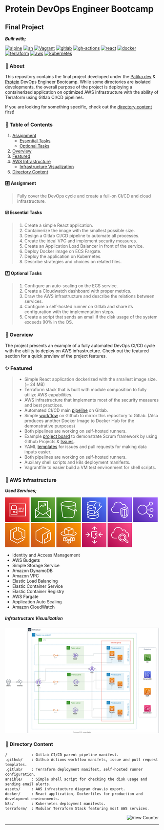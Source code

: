 # Protein DevOps Engineer Bootcamp

## Final Project

**_Built with;_**

[![alpine][#alpine]][@alpine] [![sh][#sh]][@sh] [![Vagrant][#vagrant]][@vagrant] [![gitlab][#gitlab]][@gitlab] [![gh-actions][#gh-actions]][@gh-actions] [![react][#react]][@react] [![docker][#docker]][@docker] [![terraform][#terraform]][@terraform] [![aws][#aws]][@aws] [![kubernetes][#kubernetes]][@kubernetes]

### :notebook: About

This repository contains the final project developed under the [Patika.dev][@patika] & [Protein][@protein] DevOps Engineer Bootcamp. While some directories are isolated developments, the overall purpose of the project is deploying a containerized application on optimized AWS infrastructure with the ability of Terraform using Gitlab CI/CD pipelines.

If you are looking for something specific, check out the [directory content](#openfilefolder-directory-content) first!

### :open_book: **Table of Contents**

1. [Assignment](#hash-assignment)
   - [Essential Tasks](#ballot_box_with_check-essential-tasks)
   - [Optional Tasks](#asterisk-optional-tasks)
2. [Overview](#notebook_with_decorative_cover-overview)
3. [Featured](#sparkles-featured)
4. [AWS Infrastructure](#electric_plug-aws-infrastructure)
   - [Infrastructure Visualization](#infrastructure-visualization)
5. [Directory Content](#open_file_folder-directory-content)

#### :hash: **Assignment**

> Fully cover the DevOps cycle and create a full-on CI/CD and cloud infrastructure.

#### :ballot_box_with_check: **Essential Tasks**

> 1. Create a simple React application.
> 2. Containerize the image with the smallest possible size.
> 3. Design a Gitlab CI/CD pipeline to automate all processes.
> 4. Create the ideal VPC and implement security measures.
> 5. Create an Application Load Balancer in front of the service.
> 6. Deploy Docker image on ECS Fargate.
> 7. Deploy the application on Kubernetes.
> 8. Describe strategies and choices on related files.

#### :asterisk: **Optional Tasks**

> 1. Configure an auto-scaling on the ECS service.
> 2. Create a Cloudwatch dashboard with proper metrics.
> 3. Draw the AWS infrastructure and describe the relations between services.
> 4. Configure a self-hosted runner on Gitlab and share its configuration with the implementation steps.
> 5. Create a script that sends an email if the disk usage of the system exceeds 90% in the OS.

### :notebook_with_decorative_cover: **Overview**

The project presents an example of a fully automated DevOps CI/CD cycle with the ability to deploy on AWS infrastructure. Check out the featured section for a quick preview of the project features.

### :sparkles: **Featured**

> - Simple React application dockerized with the smallest image size. (~ 24 MB)
> - Terraform stack that is built with module composition to fully utilize AWS capabilities.
> - AWS infrastructure that implements most of the security measures and best practices.
> - Automated CI/CD main [pipeline][@gl-cicd] on Gitlab.
> - Simple [workflow][@gh-actions] on Github to mirror this repository to Gitlab. (Also produces another Docker Image to Docker Hub for the demonstrative purposes)
> - Both pipelines are working on self-hosted runners.
> - Example [project board][@project] to demonstrate Scrum framework by using Github Projects & [Issues][@issues].
> - YAML [templates][@templates] for issues and pull requests for making data inputs easier.
> - Both pipelines are working on self-hosted runners.
> - Auxilary shell scripts and k8s deployment manifests.
> - Vagrantfile to easier build a VM test environment for shell scripts.

### :electric_plug: **AWS Infrastructure**

**_Used Services;_**

![IAM](./assets/icons/iam.svg) ![AWS Budgets](./assets/icons/budgets.svg) ![S3](./assets/icons/s3.svg) ![DynamoDB](./assets/icons/dynamodb.svg) ![VPC](./assets/icons/vpc.svg) ![ELB](./assets/icons/elb.svg) ![ECS](./assets/icons/ecs.svg) ![ECR](./assets/icons/ecr.svg) ![Fargate](./assets/icons/fargate.svg) ![Application Auto Scaling](./assets/icons/appautoscaling.svg) ![Cloudwatch](./assets/icons/cloudwatch.svg)

- Identity and Access Management
- AWS Budgets
- Simple Storage Service
- Amazon DynamoDB
- Amazon VPC
- Elastic Load Balancing
- Elastic Container Service
- Elastic Container Registry
- AWS Fargate
- Application Auto Scaling
- Amazon CloudWatch

##### _Infrastructure Visualization_

![AWS Infrastructure](./assets/img/aws_infra.svg)

### :open_file_folder: **Directory Content**

```
/           : Gitlab CI/CD parent pipeline manifest.
.github/    : Github Actions workflow manifets, issue and pull request templates.
.gitlab/    : Terraform deployment manifest, self-hosted runner configuration.
ansible/    : Simple shell script for checking the disk usage and sending email alerts.
assets/     : AWS infrastucture diagram draw.io export.
docker/     : React application, Dockerfiles for production and development environments.
k8s/        : Kubernetes deployment manifests.
terraform/  : Modular Terraform Stack featuring most AWS services.
```

<!-- View Counter -->
<p align="right"><img src="https://komarev.com/ghpvc/?username=qqpcfupotejmbkitzfdh&style=flat&label=Views&color=blue" alt="View Counter"></a></p>

<!-- Footnotes -->

[^1]: Footnotes here

<!-- Badge Index -->

[#alpine]: https://img.shields.io/badge/Alpine-0D597F?style=flat&logo=alpine-linux&logoColor=white
[#sh]: https://img.shields.io/badge/Shell_Script-4EAA25?style=flat&logo=gnu-bash&logoColor=white
[#vagrant]: https://img.shields.io/badge/Vagrant-1868F2?style=flat&logo=vagrant&logoColor=white
[#gitlab]: https://img.shields.io/badge/GitLab%20CI/CD-330F63?style=flat&logo=gitlab&logoColor=white
[#gh-actions]: https://img.shields.io/badge/GitHub_Actions-2088FF?style=flat&logo=github-actions&logoColor=white
[#react]: https://img.shields.io/badge/React-20232A?style=flat&logo=react&logoColor=61DAFB
[#docker]: https://img.shields.io/badge/Docker-2CA5E0?style=flat&logo=docker&logoColor=white
[#terraform]: https://img.shields.io/badge/Terraform-7B42BC?style=flat&logo=terraform&logoColor=white
[#aws]: https://img.shields.io/badge/AWS-FF9900?style=flat&logo=amazonaws&logoColor=white
[#kubernetes]: https://img.shields.io/badge/kubernetes-326ce5.svg?&style=flat&logo=kubernetes&logoColor=white

---

<!-- URL Index -->

[@project]: https://github.com/huyagci/bootcamp-final-project/projects/1
[@issues]: https://github.com/huyagci/bootcamp-final-project/issues?q=is%3Aissue+is%3Aclosed
[@gh-actions]: https://github.com/huyagci/bootcamp-final-project/actions
[@gl-cicd]: https://gitlab.com/huyagci/bootcamp-final-project/-/pipelines
[@templates]: https://github.com/huyagci/bootcamp-final-project/issues/new
[@patika]: https://www.patika.dev/
[@protein]: https://protein.tech/
[@alpine]: https://www.alpinelinux.org/
[@sh]: https://www.shellscript.sh/
[@vagrant]: https://www.vagrantup.com/
[@gitlab]: https://docs.gitlab.com/ee/ci/
[@gh-actions]: https://docs.github.com/en/actions
[@react]: https://reactjs.org/
[@docker]: https://www.docker.com/
[@terraform]: https://www.terraform.io/
[@aws]: https://aws.amazon.com/
[@kubernetes]: https://kubernetes.io/

